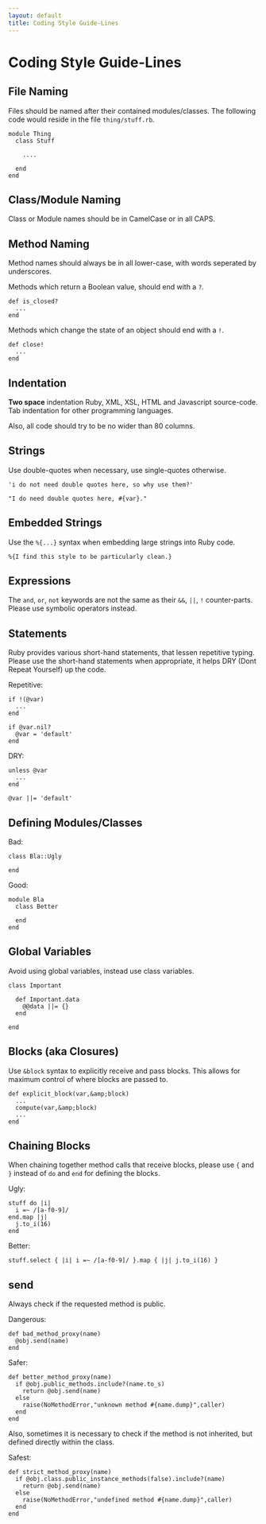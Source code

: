 ```yaml
---
layout: default
title: Coding Style Guide-Lines
---
```


# Coding Style Guide-Lines

## File Naming

Files should be named after their contained modules/classes.
The following code would reside in the file `thing/stuff.rb`.

    module Thing
      class Stuff

        ....

      end
    end

## Class/Module Naming

Class or Module names should be in CamelCase or in all CAPS.

## Method Naming

Method names should always be in all lower-case, with words seperated by
underscores.

Methods which return a Boolean value, should end with a `?`.

    def is_closed?
      ...
    end

Methods which change the state of an object should end with a `!`.

    def close!
      ...
    end

## Indentation

**Two space** indentation Ruby, XML, XSL, HTML and Javascript source-code.
Tab indentation for other programming languages.

Also, all code should try to be no wider than 80 columns.

## Strings

Use double-quotes when necessary, use single-quotes otherwise.

    'i do not need double quotes here, so why use them?'

    "I do need double quotes here, #{var}."

## Embedded Strings

Use the `%{...}` syntax when embedding large strings into Ruby code.

    %{I find this style to be particularly clean.}

## Expressions

The `and`, `or`, `not` keywords are not the same as their `&&`, `||`, `!`
counter-parts. Please use symbolic operators instead.

## Statements

Ruby provides various short-hand statements, that lessen repetitive typing.
Please use the short-hand statements
when appropriate, it helps DRY (Dont Repeat Yourself) up the code.

Repetitive:

    if !(@var)
      ...
    end

    if @var.nil?
      @var = 'default'
    end

DRY:

    unless @var
      ...
    end

    @var ||= 'default'

## Defining Modules/Classes

Bad:

    class Bla::Ugly
      
    end

Good:

    module Bla
      class Better

      end
    end

## Global Variables

Avoid using global variables, instead use class variables.

    class Important
      
      def Important.data
        @@data ||= {}
      end
      
    end

## Blocks (aka Closures)

Use `&block` syntax to explicitly receive and pass blocks. This allows
for maximum control of where blocks are passed to.

    def explicit_block(var,&amp;block)
      ...
      compute(var,&amp;block)
      ...
    end

## Chaining Blocks

When chaining together method calls that receive blocks, please use
`{` and `}` instead of `do` and `end` for defining the blocks.

Ugly:

    stuff do |i|
      i =~ /[a-f0-9]/
    end.map |j|
      j.to_i(16)
    end

Better:

    stuff.select { |i| i =~ /[a-f0-9]/ }.map { |j| j.to_i(16) }

## send

Always check if the requested method is public.

Dangerous:

    def bad_method_proxy(name)
      @obj.send(name)
    end

Safer:

    def better_method_proxy(name)
      if @obj.public_methods.include?(name.to_s)
        return @obj.send(name)
      else
        raise(NoMethodError,"unknown method #{name.dump}",caller)
      end
    end

Also, sometimes it is necessary to check if the method is not inherited,
but defined directly within the class.

Safest:

    def strict_method_proxy(name)
      if @obj.class.public_instance_methods(false).include?(name)
        return @obj.send(name)
      else
        raise(NoMethodError,"undefined method #{name.dump}",caller)
      end
    end

